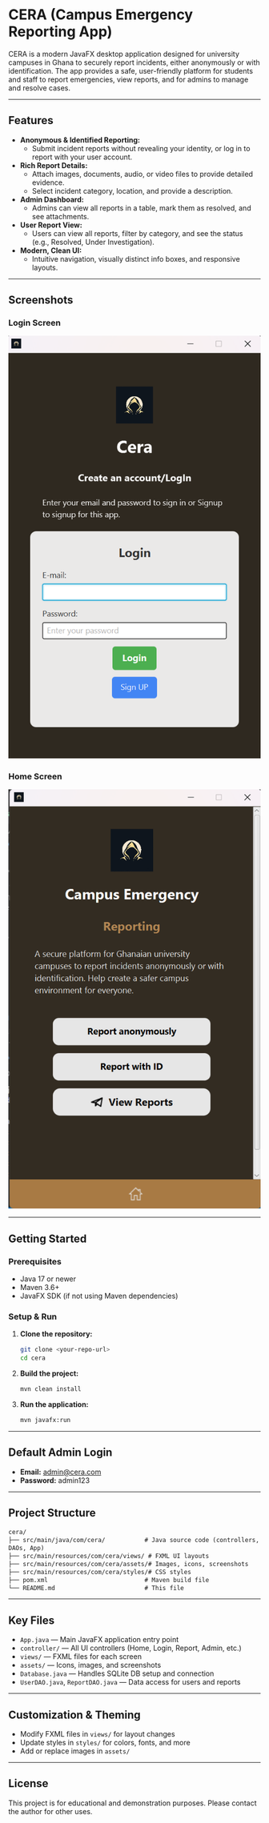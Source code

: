 # CERA (Campus Emergency Reporting App)

CERA is a modern JavaFX desktop application designed for university campuses in Ghana to securely report incidents, either anonymously or with identification. The app provides a safe, user-friendly platform for students and staff to report emergencies, view reports, and for admins to manage and resolve cases.

---

## Features

- **Anonymous & Identified Reporting:**
  - Submit incident reports without revealing your identity, or log in to report with your user account.
- **Rich Report Details:**
  - Attach images, documents, audio, or video files to provide detailed evidence.
  - Select incident category, location, and provide a description.
- **Admin Dashboard:**
  - Admins can view all reports in a table, mark them as resolved, and see attachments.
- **User Report View:**
  - Users can view all reports, filter by category, and see the status (e.g., Resolved, Under Investigation).
- **Modern, Clean UI:**
  - Intuitive navigation, visually distinct info boxes, and responsive layouts.

---

## Screenshots

### Login Screen

![Login Screen](src/main/resources/com/cera/assets/login.png)

### Home Screen

![Home Screen](src/main/resources/com/cera/assets/home1.png)

---

## Getting Started

### Prerequisites

- Java 17 or newer
- Maven 3.6+
- JavaFX SDK (if not using Maven dependencies)

### Setup & Run

1. **Clone the repository:**
   ```bash
   git clone <your-repo-url>
   cd cera
   ```
2. **Build the project:**
   ```bash
   mvn clean install
   ```
3. **Run the application:**
   ```bash
   mvn javafx:run
   ```

---

## Default Admin Login

- **Email:** admin@cera.com
- **Password:** admin123

---

## Project Structure

```
cera/
├── src/main/java/com/cera/           # Java source code (controllers, DAOs, App)
├── src/main/resources/com/cera/views/ # FXML UI layouts
├── src/main/resources/com/cera/assets/# Images, icons, screenshots
├── src/main/resources/com/cera/styles/# CSS styles
├── pom.xml                           # Maven build file
└── README.md                         # This file
```

---

## Key Files

- `App.java` — Main JavaFX application entry point
- `controller/` — All UI controllers (Home, Login, Report, Admin, etc.)
- `views/` — FXML files for each screen
- `assets/` — Icons, images, and screenshots
- `Database.java` — Handles SQLite DB setup and connection
- `UserDAO.java`, `ReportDAO.java` — Data access for users and reports

---

## Customization & Theming

- Modify FXML files in `views/` for layout changes
- Update styles in `styles/` for colors, fonts, and more
- Add or replace images in `assets/`

---

## License

This project is for educational and demonstration purposes. Please contact the author for other uses.
